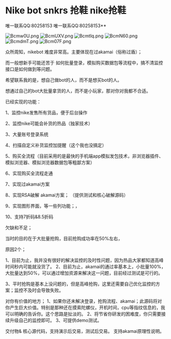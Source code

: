# Nike bot snkrs 抢鞋 nike抢鞋


唯一联系QQ:80258153 唯一联系QQ:80258153**


![Bcmw0U.png](https://s1.ax1x.com/2020/11/04/Bcmw0U.png)
![BcmUXV.png](https://s1.ax1x.com/2020/11/04/BcmUXV.png)
![Bcmtlq.png](https://s1.ax1x.com/2020/11/04/Bcmtlq.png)
![BcmN60.png](https://s1.ax1x.com/2020/11/04/BcmN60.png)
![BcmdmT.png](https://s1.ax1x.com/2020/11/04/BcmdmT.png)
![Bcm07F.png](https://s1.ax1x.com/2020/11/04/Bcm07F.png)

众所周知，nikebot 难度非常高。主要体现在过akamai（俗称过盾）；

而一般想新手可能还苦于 如何批量登录，模拟购买数据包等流程中，搞不清监控接口是如何做到等问题。

希望联系我的是，想自己做bot的人，而不是想买bot的人。

想通过自己的bot大批量拿货的人，而不是小玩家，那对你对我都不合适。


已经实现的功能：

1、监控nike发售所有货品，便于后台操作

2、监控nike可能会补货的热品（独家技术）

3、大量账号登录系统

4、扫描自定义补货监控加提醒（这个我也没搞定）

5、购买全流程（目前采用的是最快的手机端app模拟发包技术，非浏览器插件、模拟浏览器、模拟浏览器数据包等粗鄙方案）

6、实现购买全流程走通

7、实现过akamai方案

8、实现RSA破解  akamai方案； （提供测试和核心破解源码）

9、实现图形界面，等一些列功能；，

10、支持7折码&8.5折码

欠缺和不足；

当时的目的在于大批量抢购，目前抢购成功率在50%左右，

原因2个；

1、目前为止，我并没有很好的解决监控的及时性问题，因为热品大家都知道高峰时间秒内可能就没货了。
2、目前为止，akamai的通过率基本上，小批量100%，大批量达到50%，可以通过增加资源来解决这一问题，目前经过测试是可行的。



3、平时抢购是基本上没问题的，但是高峰抢购，这里还需要自己优化监控的方案；监控不及时会导致失败。


对你有价值的地方；
1、如果你还未解决登录，抢购流程、akamai；此源码将对你产生巨大价值。特别是那种还在摸索陀螺仪，开机时间，cpu等指纹信息的，我可以明确的告诉你。这个思路是扯淡的。
2、将节省你研发的困难度，你只需要接续升级自己的监控即可。
3、可提供demo测试。

交付物&
核心源代码，支持演示后交易，测试后交易。
支持akamai原理性说明。


